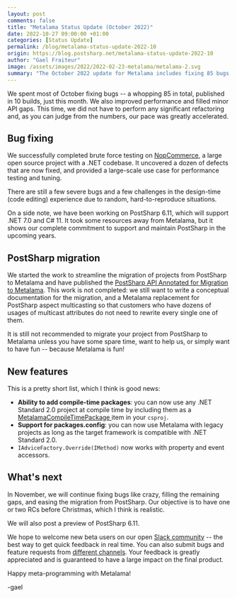 ```yaml
---
layout: post 
comments: false
title: "Metalama Status Update (October 2022)"
date: 2022-10-27 09:00:00 +01:00
categories: [Status Update]
permalink: /blog/metalama-status-update-2022-10
origin: https://blog.postsharp.net/metalama-status-update-2022-10
author: "Gael Fraiteur"
image: /assets/images/2022/2022-02-23-metalama/metalama-2.svg
summary: "The October 2022 update for Metalama includes fixing 85 bugs, improving performance, and filling minor API gaps. Work has begun to streamline migration from PostSharp to Metalama, and new features have been added. Future plans involve further bug fixes and feature enhancements."
---
```


We spent most of October fixing bugs -- a whopping 85 in total, published in 10 builds, just this month. We also improved performance and filled minor API gaps. This time, we did not have to perform any significant refactoring and, as you can judge from the numbers, our pace was greatly accelerated. 

## Bug fixing

We successfully completed brute force testing on [NopCommerce](https://github.com/nopSolutions/nopCommerce), a large open source project with a .NET codebase. It uncovered a dozen of defects that are now fixed, and provided a large-scale use case for performance testing and tuning.

There are still a few severe bugs and a few challenges in the design-time (code editing) experience due to random, hard-to-reproduce situations.

On a side note, we have been working on PostSharp 6.11, which will support .NET 7.0 and C# 11. It took some resources away from Metalama, but it shows our complete commitment to support and maintain PostSharp in the upcoming years.

## PostSharp migration

We started the work to streamline the migration of projects from PostSharp to Metalama and have published the [PostSharp API Annotated for Migration to Metalama](https://doc.metalama.net/migration-api). This work is not completed: we still want to write a conceptual documentation for the migration, and a Metalama replacement for PostSharp aspect multicasting so that customers who have dozens of usages of multicast attributes do not need to rewrite every single one of them.

It is still not recommended to migrate your project from PostSharp to Metalama unless you have some spare time, want to help us, or simply want to have fun -- because Metalama is fun!

## New features

This is a pretty short list, which I think is good news:


* **Ability to add compile-time packages**: you can now use any .NET Standard 2.0 project at compile time by including them as a [MetalamaCompileTimePackage ](https://doc.metalama.net/aspects/templates/template-compile-time#calling-other-packages-from-compile-time-code) item in your `csproj`.
* **Support for packages.config**: you can now use Metalama with legacy projects as long as the target framework is compatible with .NET Standard 2.0.
* `IAdviceFactory.Override(IMethod)` now works with property and event accessors.



## What's next

In November, we will continue fixing bugs like crazy, filling the remaining gaps, and easing the migration from PostSharp. Our objective is to have one or two RCs before Christmas, which I think is realistic.

We will also post a preview of PostSharp 6.11.

We hope to welcome new beta users on our open [Slack community](https://www.postsharp.net/slack) -- the best way to get quick feedback in real time. You can also submit bugs and feature requests from [different channels](https://www.postsharp.net/metalama/support). Your feedback is greatly appreciated and is guaranteed to have a large impact on the final product.


Happy meta-programming with Metalama!

-gael

